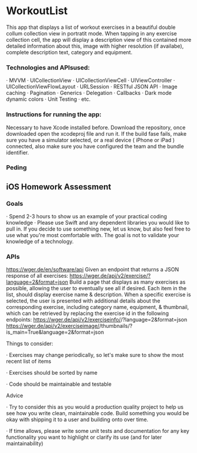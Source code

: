 # WorkoutList
This app that displays a list of workout exercises in a beautiful double collum collection view in portratit mode.  When tapping in any exercise collection cell, the app will display a description view of this contained more detailed information about this, image with higher resolution (if availabe), complete description text, category and equipment. 

### Technologies and APIsused:

·         MVVM
·         UICollectionView
·         UICollectionViewCell
·         UIViewController
·         UICollectionViewFlowLayout
·         URLSession
·         RESTful JSON API
·         Image caching 
·         Pagination
·         Generics
·         Delegation
·         Callbacks 
·         Dark mode dynamic colors 
·         Unit Testing
·         etc.

### Instructions for running the app:
Necessary to have Xcode installed before. Download the repository, once downloaded open the xcodeproj file and run it. If the build fase fails, make sure you have a simulator selected, or a real device ( iPhone or iPad ) connected, also make sure you have configured the team and the bundle identifier. 

### Peding 


## iOS Homework Assessment


### Goals

·         Spend 2-3 hours to show us an example of your practical coding knowledge
·         Please use Swift and any dependent libraries you would like to pull in. If you decide to use something new, let us know, but also feel free to use what you're most comfortable with. The goal is not to validate your knowledge of a technology. 

 

### APIs
https://wger.de/en/software/api 
Given an endpoint that returns a JSON response of all exercises:
https://wger.de/api/v2/exercise/?language=2&format=json 
Build a page that displays as many exercises as possible, allowing the user to eventually see all if desired. Each item in the list, should display exercise name & description. When a specific exercise is selected, the user is presented with additional details about the corresponding exercise, including category name, equipment, & thumbnail, which can be retrieved by replacing the exercise id in the following endpoints:
https://wger.de/api/v2/exerciseinfo/<id>/?language=2&format=json
https://wger.de/api/v2/exerciseimage/<id>/thumbnails/?is_main=True&language=2&format=json 

 

 

Things to consider:

·         Exercises may change periodically, so let's make sure to show the most recent list of items

·         Exercises should be sorted by name

·         Code should be maintainable and testable

 

Advice

·         Try to consider this as you would a production quality project to help us see how you write clean, maintainable code. Build something you would be okay with shipping it to a user and building onto over time.

·         If time allows, please write some unit tests and documentation for any key functionality you want to highlight or clarify its use (and for later maintainability)


